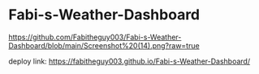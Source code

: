 # Fabi-s-Weather-Dashboard

https://github.com/Fabitheguy003/Fabi-s-Weather-Dashboard/blob/main/Screenshot%20(14).png?raw=true


deploy link: https://fabitheguy003.github.io/Fabi-s-Weather-Dashboard/
